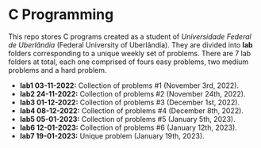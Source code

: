 # C Programming

This repo stores C programs created as a student of _Universidade Federal de Uberlândia_ (Federal University of Uberlândia). They are divided into **lab** folders corresponding to a unique weekly set of problems. There are 7 lab folders at total, each one comprised of fours easy problems, two medium problems and a hard problem.

- **lab1 03-11-2022:** Collection of problems #1 (November 3rd, 2022).
- **lab2 24-11-2022:** Collection of problems #2 (November 24th, 2022).
- **lab3 01-12-2022:** Collection of problems #3 (December 1st, 2022).
- **lab4 08-12-2022:** Collection of problems #4 (December 8th, 2022).
- **lab5 05-01-2023:** Collection of problems #5 (January 5th, 2023).
- **lab6 12-01-2023:** Collection of problems #6 (January 12th, 2023).
- **lab7 19-01-2023:** Unique problem (January 19th, 2023).
